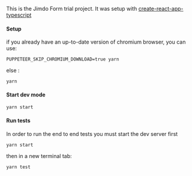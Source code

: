 This is the Jimdo Form trial project.
It was setup with [create-react-app-typescript](https://github.com/wmonk/create-react-app-typescript)

#### Setup

if you already have an up-to-date version of chromium browser, you can use:

```
PUPPETEER_SKIP_CHROMIUM_DOWNLOAD=true yarn
```

else :

```
yarn
```

#### Start dev mode

```
yarn start
```

#### Run tests

In order to run the end to end tests you must start the dev server first

```
yarn start
```

then in a new terminal tab:

```
yarn test
```
